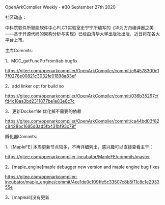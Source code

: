 OpenArkCompiler Weekly - #30 September 27th 2020

社区动态：

中科院软件所智能软件中心PLCT实验室史宁宁所编写的《华为方舟编译器之美——基于开源代码的架构分析与实现》已经由清华大学出版社出版，近日将在各大平台上市。

主库Commits:

1、MCC_getFuncPtrFromItab bugfix

https://gitee.com/openarkcompiler/OpenArkCompiler/commit/e84578300c17f0278e00821c3032fe01898a83ef

2、add linker opt for build so

https://gitee.com/openarkcompiler/OpenArkCompiler/commit/036b35297cffd4c18aa3bd2311877be1e83e8c7c

3、更新Dockerfile 优化掉不需要的依赖

https://gitee.com/openarkcompiler/OpenArkCompiler/commit/ca44bd03f82c8428bc1695d3ad5fb431bf93c79f

孵化器Commits:

1、[MapleFE] 本周更新节点较多，不再详细列出，感兴趣可以直接查看主干：

https://gitee.com/openarkcompiler-incubator/MapleFE/commits/master

2、[maple_engine]maple debugger new version and maple engine bug fixes

https://gitee.com/openarkcompiler-incubator/maple_engine/commit/4ee1de0c109ffe5c33507c8b5f11c8c1e293355e

3、[mapleall]没有更新